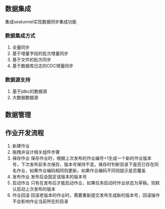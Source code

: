 ## 数据集成
集成seatunnel实现数据同步集成功能
### 数据集成方式

1. 全量同步
2. 基于增量字段的批次增量同步
3. 基于文件的批次同步
4. 基于数据库日志的CDC增量同步
### 数据源支持
1. 基于jdbc的数据源
2. 大数据数据源

## 数据管理

## 作业开发流程
1. 新建作业
2. 拖拽并设计相关组件步骤
3. 保存作业  保存作业时，根据上次发布的作业编号+1生成一个新的作业版本号，下次发布前多次保存，版本号保持不变。保存时判断目录下是否已存在同名作业，如果作业编码相同则更新，如果作业编码不同则提示是否覆盖
4. 发布作业  发布后会固定该版本的版本号
5. 启动作业  只有在发布后才能启动作业，如果任务启动时作业状态为草稿，则默认启动上次发布的版本
6. 作业回滚  回滚老版本的作业时，需要重新提交发布生成新的版本号，回滚操作不会影响作业当前所在的目录